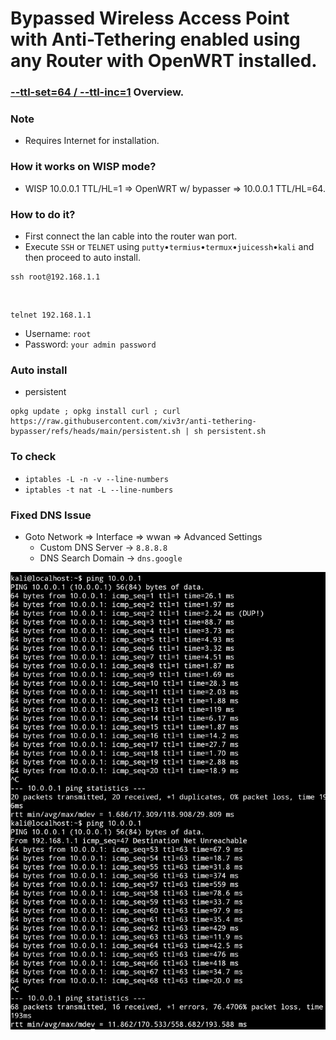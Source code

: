 # Bypassed Wireless Access Point with Anti-Tethering enabled using any Router with OpenWRT installed.

### [--ttl-set=64 / --ttl-inc=1](https://www.linuxtopia.org/Linux_Firewall_iptables/x4799.html) Overview.

### Note
   * Requires Internet for installation.

### How it works on WISP mode?
   * WISP 10.0.0.1 TTL/HL=1 => OpenWRT w/ bypasser => 10.0.0.1 TTL/HL=64.

### How to do it?
   - First connect the lan cable into the router wan port.
   - Execute `SSH` or `TELNET` using `putty`•`termius`•`termux`•`juicessh`•`kali` and then proceed to auto install.
   
    ssh root@192.168.1.1
  
   <br>
   
    telnet 192.168.1.1
  
   * Username: `root`
   * Password: `your admin password`
    
     
### Auto install
   * persistent
   
    opkg update ; opkg install curl ; curl https://raw.githubusercontent.com/xiv3r/anti-tethering-bypasser/refs/heads/main/persistent.sh | sh persistent.sh

### To check
   * `iptables -L -n -v --line-numbers`
   * `iptables -t nat -L --line-numbers`

### Fixed DNS Issue
- Goto Network => Interface => wwan => Advanced Settings
  * Custom DNS Server -> `8.8.8.8`
  * DNS Search Domain -> `dns.google`
  
<img src="https://github.com/xiv3r/anti-tethering-bypasser/blob/main/Without TTL %26 With TTL.png">
